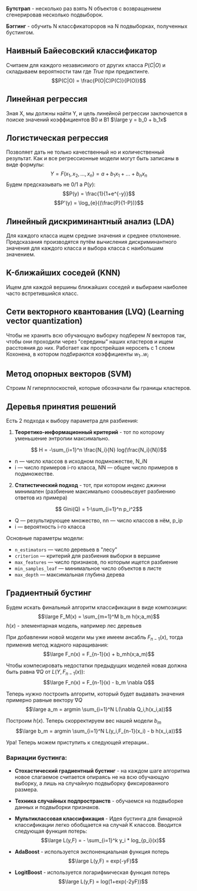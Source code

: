 **Бутстрап** - несколько раз взять N объектов с возвращением сгенерировав несколько подвыборок.

**Бэггинг** - обучить N классфикатороров на N подвыборках, полученных бустингом. 

Наивный Байесовский классификатор
------
Считаем для каждого независимого от других класса $P(C|O)$ и складываем вероятности там где _True_ при предиктинге. 
$$P(C|O) = \frac{P(O|C)P(C)}{P(O)}$$

Линейная регрессия
--------
Зная X, мы должны найти Y, и цель линейной регрессии заключается в поиске значений коэффициентов B0 и B1 $\large y = b_0 + b_1x$

Логистическая регрессия
---------
Позволяет дать не только качественный но и количественный результат.
Как и все регрессионные модели могут быть записаны в виде формулы:
$$Y = F(x_1,x_2,...,x_n) = a + b_1x_1 + ... + b_nx_n$$
Будем предсказывать не $0/1$ а $P(y)$:
$$P(y) = \frac{1}{1+e^{-y}}$$
$$P'(y) = \log_{e}{(\frac{P}{1-P})}$$


 

Линейный дискриминантный анализ (LDA)
------
Для каждого класса ищем средние значения и среднее отклонение. Предсказания производятся путём вычисления дискриминантного значения для каждого класса и выбора класса с наибольшим значением.

K-ближайших соседей (KNN)
-------
Ищем для каждой вершины ближайших соседей и выбираем наиболее часто встретившийся класс.


Сети векторного квантования (LVQ) (Learning vector quantization)
-------
Чтобы не хранить всю обучающую выборку подберем _N_ векторов так, чтобы они проходили через "середины" наших кластеров и ищем расстояния до них. Работает как прострейшая неросеть с 1 слоем Кохонена, в котором подбираются коэффициенты $w_1..w_i$ 

Метод опорных векторов (SVM)
------
Cтроим _N_ гиперплоскостей, которые обозначали бы границы кластеров.






Деревья принятия решений
------
Есть 2 подхода к выбору параметра для разбиения:
1. __Теоретико-информационный критерий__ - тот по которому уменьшение энтропии максимально. 

$$ H = -\sum_{i=1}^n \frac{N_i}{N} log(\frac{N_i}{N})$$

* n — число классов в исходном подмножестве, N_iN 
* i — число примеров i-го класса, NN — общее число примеров в подмножестве.

2. __Статистический подход__ - тот, при котором индекс джинни минимален (разбиение максимально сооьвеьсвует разбиению ответов из примера) 

$$ Gini(Q) = 1-\sum_{i=1}^n p_i^2$$
* Q — результирующее множество, nn — число классов в нём, p_ip 
* i — вероятность i-го класса


Основные параметры модели:
* `n_estimators` — число деревьев в "лесу"
* `criterion` — критерий для разбиения выборки в вершине
* `max_features` — число признаков, по которым ищется разбиение
* `min_samples_leaf` — минимальное число объектов в листе
* `max_depth` — максимальная глубина дерева

Градиентный бустинг
----
Будем искать финальный алгоритм классификации в виде композиции:
$$\large F_M(x) = \sum_{m=1}^M b_m h(x;a_m)$$
$h(x)$ - элементарная модель, например лес деревьев

При добавлении новой модели мы уже имеем ансабль $F_{n-1}(x)$, тогда применив метод жадного наращивания:
$$\large F_n(x) = F_{n-1}(x) + b_mh(x;a_m)$$

Чтобы компесировать недостатки предыдущих моделей новая должна быть равна $\nabla Q$ от $L(Y,F_{n-1}(x))$:
$$\large F_n(x) = F_{n-1}(x) - b_m \nabla Q$$

Теперь нужно построить алгоритм, который будет выдавать значения примерно равные вектору $\nabla Q$
$$\large a_m = argmin \sum_{i=1}^N L(\nabla Q_i,h(x_i,a))$$

Построим $h(x)$. Теперь скорректируем вес нашей модели $b_m$
$$\large b_m = argmin \sum_{i=1}^N L(y_i,F_{n-1}(x_i) - b  h(x_i,a))$$

Ура! Теперь можем приступить к следующей итерации..

### Вариации бустинга:

* __Стохастический градиентный бустинг__ - на каждом шаге алгоритма новое слагаемое считается опираясь не на всю обучающую выборку, а лишь на случайную подвыборку фиксированного размера. 

* __Техника случайных подпространств__ - обучаемся на подвыборке данных и подвыборки признаков.

* __Мультиклассовая классификация__ -  Идея бустинга для бинарной классификации легко обобщается на случай K классов. Вводится следующая функция потерь:
$$\large L(y,F) = - \sum_{i=1}^k y_i * log_{p_i}(x)$$

* __AdaBoost__ -  используется экспоненциальная функция потерь
$$\large L(y,F) = exp(-yF)$$

* __LogitBoost__ -  используется логарифмическая функция потерь
$$\large L(y,F) = log(1+exp(-2yF))$$

